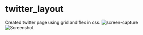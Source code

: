 # twitter_layout
Created twitter page using grid and flex in css.
![screen-capture](https://user-images.githubusercontent.com/48135816/110962908-7c9ddf00-8377-11eb-81d8-a452edaf8286.gif)
![Screenshot](https://user-images.githubusercontent.com/48135816/110963299-e8804780-8377-11eb-9adc-2e0a33660334.png)

